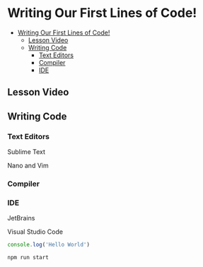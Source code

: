 # Writing Our First Lines of Code!

- [Writing Our First Lines of Code!](#writing-our-first-lines-of-code)
  - [Lesson Video](#lesson-video)
  - [Writing Code](#writing-code)
    - [Text Editors](#text-editors)
    - [Compiler](#compiler)
    - [IDE](#ide)

## Lesson Video

## Writing Code

### Text Editors

Sublime Text

Nano and Vim

### Compiler

### IDE

JetBrains

Visual Studio Code

``` JavaScript
console.log('Hello World')
```

``` Shell
npm run start
```

